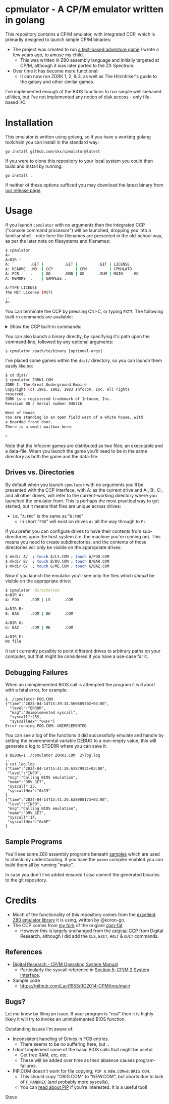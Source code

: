 # cpmulator - A CP/M emulator written in golang

This repository contains a CP/M emulator, with integrated CCP, which is primarily designed to launch simple CP/M binaries:

* The project was created to run [a text-based adventure game](https://github.com/skx/lighthouse-of-doom/) I wrote a few years ago, to amuse my child.
  * This was written in Z80 assembly language and initially targeted at CP/M, although it was later ported to the ZX Spectrum.
* Over time it has become more functional:
  * It can now run ZORK 1, 2, & 3, as well as The Hitchhiker's guide to the galaxy and other similar games.

I've implemented enough of the BIOS functions to run simple well-behaved utilities, but I've not implemented any notion of disk access - only file-based I/O.




# Installation

This emulator is written using golang, so if you have a working golang toolchain you can install in the standard way:

```
go install github.com/skx/cpmulator@latest
```

If you were to clone this repository to your local system you could then build and install by running:

```
go install .
```

If neither of these options sufficed you may download the latest binary from [our release page](https://github.com/skx/cpmulator/releases).




# Usage

If you launch `cpmulator` with no arguments then the integrated CCP ("console command processor") will be launched, dropping you into a familiar shell - note here the filenames are presented in the old-school way, as per the later note on filesystems and filenames:

```sh
$ cpmulator
A>
A>DIR *
A:         .GIT |         .GIT |         .GIT | LICENSE
A: README  .MD  | CCP     .    | CPM     .    | CPMULATO.
A: FCB     .    | GO      .MOD | GO      .SUM | MAIN    .GO
A: MEMORY  .    | SAMPLES .

A>TYPE LICENSE
The MIT License (MIT)
..
A>
```

You can terminate the CCP by pressing Ctrl-C, or typing `EXIT`.  The following built-in commands are available:

<details>
<summary>Show the CCP built-in commands:</summary>

* `CLS`
  * Clear the screen.
* `DIR`
  * List files, by default this uses "`*.*`", so files without suffixes will be hidden.
    * Prefer "`DIR *`" if you want to see _everything_.
* `EXIT` / `HALT` / `QUIT`
  * Terminate the CCP.
* `ERA`
  * Erase the named files.
* `TYPE`
  * View the contents of the named file - wildcards are not permitted.
* `REN`
  * Rename files, so "`REN NEW=OLD`" - again note that wildcards are not permitted, nor is cross-drive renaming.

</details>


You can also launch a binary directly, by specifying it's path upon the command-line, followed by any optional arguments:

```
$ cpmulator /path/to/binary [optional-args]
```

I've placed some games within the `dist/` directory, so you can launch them easily like so:

```sh
$ cd dist/
$ cpmulator ZORK1.COM
ZORK I: The Great Underground Empire
Copyright (c) 1981, 1982, 1983 Infocom, Inc. All rights
reserved.
ZORK is a registered trademark of Infocom, Inc.
Revision 88 / Serial number 840726

West of House
You are standing in an open field west of a white house, with
a boarded front door.
There is a small mailbox here.

>
```

Note that the Infocom games are distributed as two files; an executable and a data-file.  When you launch the game you'll need to be in the same directory as both the game and the data-file.



## Drives vs. Directories

By default when you launch `cpmulator` with no arguments you'll be presented with the CCP interface, with A: as the current drive and A:, B:, C:, and all other drives, will refer to the current-working directory where you launched the emulator from.  This is perhaps the most practical way to get started, but it means that files are unique across drives:

* i.e. "`A:FOO`" is the same as "`B:FOO`"
  * In short "`FOO`" will exist on drives `A:` all the way through to `P:`.

If you prefer you can configure drives to have their contents from sub-directories upon the host system (i.e. the machine you're running on).  This means you need to create subdirectories, and the contents of those directories will only be visible on the appropriate drives:

```sh
$ mkdir A/  ; touch A/LS.COM ; touch A/FOO.COM
$ mkdir B/  ; touch B/DU.COM ; touch B/BAR.COM
$ mkdir G/  ; touch G/ME.COM ; touch G/BAZ.COM
```

Now if you launch the emulator you'll see only the files which _should_ be visible on the appropriate drive:


```sh
$ cpmulator -directories
A>DIR A:
A: FOO     .COM | LS      .COM

A>DIR B:
B: BAR     .COM | DU      .COM

A>DIR G:
G: BAZ     .COM | ME      .COM

A>DIR E:
No file
```

It isn't currently possibly to point different drives to arbitrary paths on your computer, but that might be considered if you have a use-case for it.



## Debugging Failures

When an unimplemented BIOS call is attempted the program it will abort with a fatal error, for example:

```
$ ./cpmulator FOO.COM
{"time":"2024-04-14T15:39:34.560609302+03:00",
  "level":"ERROR",
  "msg":"Unimplemented syscall",
  "syscall":255,
  "syscallHex":"0xFF"}
Error running FOO.COM: UNIMPLEMENTED
```

You can see a log of the functions it did successfully emulate and handle by setting the environmental variable DEBUG to a non-empty value, this will generate a log to STDERR where you can save it:

```
$ DEBUG=1 ./cpmulator ZORK1.COM  2>log.log
..
$ cat log.log
{"time":"2024-04-14T15:41:20.62879931+03:00",
 "level":"INFO",
 "msg":"Calling BIOS emulation",
 "name":"DRV_GET",
 "syscall":25,
 "syscallHex":"0x19"
}
{"time":"2024-04-14T15:41:20.628908173+03:00",
 "level":"INFO",
 "msg":"Calling BIOS emulation",
 "name":"DRV_SET",
 "syscall":14,
 "syscallHex":"0x0E"
}

```



## Sample Programs

You'll see some Z80 assembly programs beneath [samples](samples/) which are used to check my understanding.  If you have the `pasmo` compiler enabled you can build them all by running "make".

In case you don't I've added ensured I also commit the generated binaries to the git repository.




# Credits

* Much of the functionality of this repository comes from the [excellent Z80 emulator library](https://github.com/koron-go/z80) it is using, written by @koron-go.
* The CCP comes from [my fork](https://github.com/skx/z80-playground-cpm-fat/) of the origianl [cpm-fat](https://github.com/z80playground/cpm-fat/)
  * However this is largely unchanged from the [original CCP](http://www.cpm.z80.de/source.html) from Digital Research, although I did add the `CLS`, `EXIT`, `HALT` & `QUIT` commands.



## References

* [Digital Research - CP/M Operating System Manual](http://www.gaby.de/cpm/manuals/archive/cpm22htm/)
  * Particularly the syscall reference in [Section 5: CP/M 2 System Interface](http://www.gaby.de/cpm/manuals/archive/cpm22htm/ch5.htm).
* Sample code
  * https://github.com/Laci1953/RC2014-CPM/tree/main



## Bugs?

Let me know by filing an issue.  If your program is "real" then it is highly likely it will try to invoke an unimplemented BIOS function.

Outstanding issues I'm aware of:

* Inconsistent handling of Drives in FCB entries.
  * There seems to be no suffering here, but ..
* I don't implement some of the basic BIOS calls that might be useful
  * Get free RAM, etc, etc.
  * These will be added over time as their absence causes program-failures.
* PIP.COM doesn't work for file copying; `PIP A:NEW.COM=B:ORIG.COM`.
   * This should copy "ORIG.COM" to "NEW.COM", but aborts due to lack of `F_RANDREC` (and probably more syscalls).
   * You can [read about PIP](https://www.shaels.net/index.php/cpm80-22-documents/using-cpm/6-pip-utility) if you're interested.  It is a useful tool!

Steve
